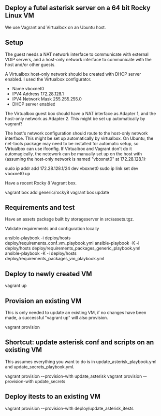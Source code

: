 ## Deploy a futel asterisk server on a 64 bit Rocky Linux VM

We use Vagrant and Virtualbox on an Ubuntu host.

## Setup

The guest needs a NAT network interface to communicate with external VOIP servers, and a host-only network interface to communicate with the host and/or other guests.

A Virtualbox host-only network should be created with DHCP server enabled. I used the Virtualbox configurator.
- Name vboxnet0
- IPV4 Address 172.28.128.1
- IPV4 Network Mask 255.255.255.0
- DHCP server enabled

The Virtualbox guest box should have a NAT interface as Adapter 1, and the host-only network as Adapter 2. This might be set up automatically by vagrant?

The host's network configuration should route to the host-only network interface. This might be set up automatically by virtualbox. On Ubuntu, the net-tools package may need to be installed for automatic setup, so Virtualbox can use ifconfig. If Virtualbox and Vagrant don't do it automagically, the netowork can be manually set up on the host with (assuming the host-only network is named "vboxnet0" at 172.28.128.1):

  sudo ip addr add 172.28.128.1/24 dev vboxnet0
  sudo ip link set dev vboxnet0 up  

Have a recent Rocky 8 Vagrant box.

  vagrant box add generic/rocky8
  vagrant box update

## Requirements and test

Have an assets package built by storageserver in src/assets.tgz.

Validate requirements and configuration locally

  ansible-playbook -i deploy/hosts deploy/requirements_conf_vm_playbook.yml
  ansible-playbook -K -i deploy/hosts deploy/requirements_packages_generic_playbook.yml
  ansible-playbook -K -i deploy/hosts deploy/requirements_packages_vm_playbook.yml

## Deploy to newly created VM

  vagrant up

## Provision an existing VM

This is only needed to update an existing VM, if no changes have been made, a successful "vagrant up" will also provision.

  vagrant provision

## Shortcut: update asterisk conf and scripts on an existing VM

This assumes everything you want to do is in update_asterisk_playbook.yml and update_secrets_playbook.yml.

  vagrant provision --provision-with update_asterisk
  vagrant provision --provision-with update_secrets

## Deploy itests to an existing VM

  vagrant provision --provision-with deploy/update_asterisk_itests
